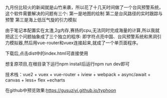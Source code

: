 	
  九月份比较火的新闻就是山竹来袭，所以花了十几天时间做了一个台风预警系统，这个软件需要解决的问题有三个:
	第一是地图的绘制
	第二是台风路径的实时跟踪与预警
	第三是海上低压气旋的引力模拟
 
  由于笔记本配置实在太渣,2g内存,赛扬的cpu,无法同时完成海量的计算,所以我就把这三个问题抽象成了三个独立的程序:
  即字符点亮中国、台风预警系统和黑洞引力模拟器,然后用vue-router和vuex连接起来,就成了一个单页面程序。



  下载后,点击dist中的index.html可直接使用
  
  想复原项目,在根目录下运行npm install后运行npm run dev即可
  
  技术栈：vue2 + vuex + vue-router + iview + webpack + async/await + canvas + less+ flex +echarts
  
  在github中预览效果:https://gusuziyi.github.io/typhoon
  
